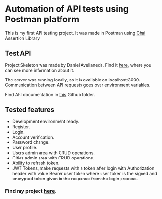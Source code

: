 # Automation of API tests using Postman platform

This is my first API testing project. It was made in Postman using [Chai Assertion Library](https://www.chaijs.com/).

## Test API

Project Skeleton was made by Daniel Avellaneda. Find it [here](https://github.com/davellanedam/vue-skeleton-mvp), where you can see more information about it.

The server was running locally, so it is available on localhost:3000. Communication between API requests goes over environment variables.

Find API documentation in [this](https://github.com/qanatke/test-script-node.js-restapi/blob/main/documentation.yaml) Github folder.

## Tested features

- Development environment ready.
- Register.
- Login.
- Account verification.
- Password change.
- User profile.
- Users admin area with CRUD operations.
- Cities admin area with CRUD operations.
- Ability to refresh token.
- JWT Tokens, make requests with a token after login with Authorization header with value Bearer user token where user token is the signed and encrypted token given in the response from the login process.

### Find my project [here](https://documenter.getpostman.com/view/12028714/TVenf8V3).
